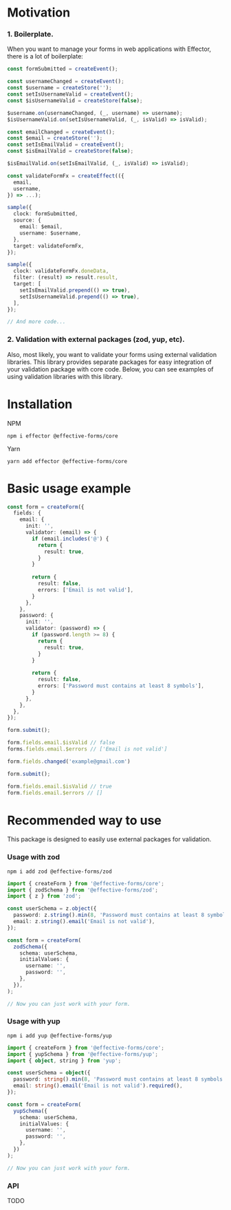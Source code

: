 # Motivation
### 1. Boilerplate.
When you want to manage your forms in web applications with Effector, there is a lot of boilerplate:
```ts
const formSubmitted = createEvent();

const usernameChanged = createEvent();
const $username = createStore('');
const setIsUsernameValid = createEvent();
const $isUsernameValid = createStore(false);

$username.on(usernameChanged, (_, username) => username);
$isUsernameValid.on(setIsUsernameValid, (_, isValid) => isValid);

const emailChanged = createEvent();
const $email = createStore('');
const setIsEmailValid = createEvent();
const $isEmailValid = createStore(false);

$isEmailValid.on(setIsEmailValid, (_, isValid) => isValid);

const validateFormFx = createEffect(({
  email,
  username,
}) => ...);

sample({
  clock: formSubmitted,
  source: {
    email: $email,
    username: $username,
  },
  target: validateFormFx,
});

sample({
  clock: validateFormFx.doneData,
  filter: (result) => result.result,
  target: [
    setIsEmailValid.prepend(() => true),
    setIsUsernameValid.prepend(() => true),
  ],
});

// And more code...
```
### 2. Validation with external packages (zod, yup, etc).
Also, most likely, you want to validate your forms using external validation libraries. This library provides separate packages for easy integration of your validation package with core code. Below, you can see examples of using validation libraries with this library.
# Installation
NPM
```
npm i effector @effective-forms/core
```
Yarn
```
yarn add effector @effective-forms/core
```
# Basic usage example
```ts
const form = createForm({
  fields: {
    email: {
      init: '',
      validator: (email) => {
        if (email.includes('@') {
          return {
            result: true,
          }
        }
  
        return {
          result: false,
          errors: ['Email is not valid'],
        }
      },
    },
    password: {
      init: '',
      validator: (password) => {
        if (password.length >= 8) {
          return {
            result: true,
          }
        }
  
        return {
          result: false,
          errors: ['Password must contains at least 8 symbols'],
        }
      },
    },
  },
});

form.submit();

form.fields.email.$isValid // false
forms.fields.email.$errors // ['Email is not valid']

form.fields.changed('example@gmail.com')

form.submit();

form.fields.email.$isValid // true
form.fields.email.$errors // []
```
# Recommended way to use
This package is designed to easily use external packages for validation.

### Usage with zod
```
npm i add zod @effective-forms/zod
```

```ts
import { createForm } from '@effective-forms/core';
import { zodSchema } from '@effective-forms/zod';
import { z } from 'zod';

const userSchema = z.object({
  password: z.string().min(8, 'Password must contains at least 8 symbols'),
  email: z.string().email('Email is not valid'),
});

const form = createForm(
  zodSchema({
    schema: userSchema,
    initialValues: {
      username: '',
      password: '',
    }, 
  }),
);

// Now you can just work with your form.
```

### Usage with yup
```
npm i add yup @effective-forms/yup
```

```ts
import { createForm } from '@effective-forms/core';
import { yupSchema } from '@effective-forms/yup';
import { object, string } from 'yup';

const userSchema = object({
  password: string().min(8, 'Password must contains at least 8 symbols').required(),
  email: string().email('Email is not valid').required(),
});

const form = createForm(
  yupSchema({
    schema: userSchema,
    initialValues: {
      username: '',
      password: '',
    }, 
  })
);

// Now you can just work with your form.
```
### API

TODO
